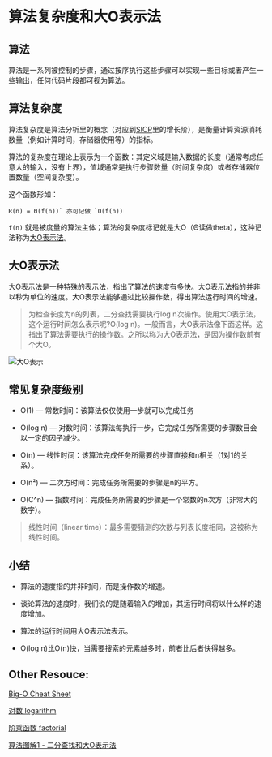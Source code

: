 # 算法复杂度和大O表示法

## 算法

算法是一系列被控制的步骤，通过按序执行这些步骤可以实现一些目标或者产生一些输出，任何代码片段都可视为算法。

## 算法复杂度

算法复杂度是算法分析里的概念（对应到[SICP](https://book.douban.com/subject/1148282/)里的增长阶），是衡量计算资源消耗数量（例如计算时间，存储器使用等）的指标。

算法的复杂度在理论上表示为一个函数：其定义域是输入数据的长度（通常考虑任意大的输入，没有上界），值域通常是执行步骤数量（时间复杂度）或者存储器位置数量（空间复杂度）。

这个函数形如：

```
R(n) = Θ(f(n))` 亦可记做 `O(f(n))
```

`f(n)` 就是被度量的算法主体；算法的复杂度标记就是大O（Θ读做theta），这种记法称为[大O表示法](https://en.wikipedia.org/wiki/Big_O_notation)。

## 大O表示法

大O表示法是一种特殊的表示法，指出了算法的速度有多快。大O表示法指的并非以秒为单位的速度。大O表示法能够通过比较操作数，得出算法运行时间的增速。

> 为检查长度为n的列表，二分查找需要执行log n次操作。使用大O表示法， 这个运行时间怎么表示呢?O(log n)。一般而言，大O表示法像下面这样。这指出了算法需要执行的操作数。之所以称为大O表示法，是因为操作数前有个大O。
 
![大O表示](http://img.pfan123.com/WeChat4ff74bcc892964bba2fb59a9cc17ed3a.png)

## 常见复杂度级别

- O(1) — 常数时间：该算法仅仅使用一步就可以完成任务

- O(log n) — 对数时间：该算法每执行一步，它完成任务所需要的步骤数目会以一定的因子减少。

- O(n) — 线性时间：该算法完成任务所需要的步骤直接和n相关（1对1的关系）。

- O(n²) — 二次方时间：完成任务所需要的步骤是n的平方。

- O(C^n) — 指数时间：完成任务所需要的步骤是一个常数的n次方（非常大的数字）。

> 线性时间（linear time）：最多需要猜测的次数与列表长度相同，这被称为线性时间。

## 小结

- 算法的速度指的并非时间，而是操作数的增速。

- 谈论算法的速度时，我们说的是随着输入的增加，其运行时间将以什么样的速度增加。 

- 算法的运行时间用大O表示法表示。

- O(log n)比O(n)快，当需要搜索的元素越多时，前者比后者快得越多。

## Other Resouce:

[Big-O Cheat Sheet](http://bigocheatsheet.com/)

[对数 logarithm](https://baike.baidu.com/item/%E5%AF%B9%E6%95%B0)

[阶乘函数 factorial](https://baike.baidu.com/item/%E9%98%B6%E4%B9%98%E5%87%BD%E6%95%B0)

[算法图解1 - 二分查找和大O表示法](http://jartto.wang/2018/11/22/algorithm1/)
